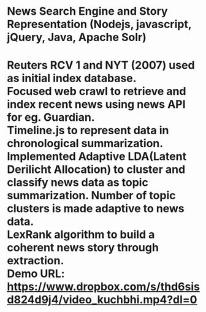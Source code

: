 News Search Engine and Story Representation (Nodejs, javascript, jQuery, Java, Apache Solr)
==========================================================================================
Reuters RCV 1 and NYT (2007) used as initial index database. <br/>
Focused web crawl to retrieve and index recent news using news API for eg. Guardian.<br/>
Timeline.js to represent data in chronological summarization.<br/>
Implemented Adaptive LDA(Latent Derilicht Allocation) to cluster and classify news data as topic summarization. Number of topic clusters is made adaptive to news data.<br/>
LexRank algorithm to build a coherent news story through extraction.<br/>
Demo URL: https://www.dropbox.com/s/thd6sisd824d9j4/video_kuchbhi.mp4?dl=0
==========================================================================================


